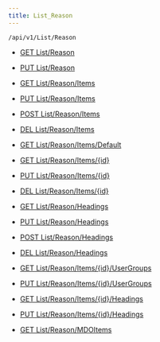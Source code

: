 ```yaml
---
title: List_Reason
---
```


```http
/api/v1/List/Reason
```




* [GET List/Reason](v1ReasonList_GetListDefinition.md)

* [PUT List/Reason](v1ReasonList_SetListDefinition.md)

* [GET List/Reason/Items](v1ReasonList_GetAll.md)

* [PUT List/Reason/Items](v1ReasonList_PutAllReason.md)

* [POST List/Reason/Items](v1ReasonList_PostReason.md)

* [DEL List/Reason/Items](v1ReasonList_DeleteAllReason.md)

* [GET List/Reason/Items/Default](v1ReasonList_CreateDefaultReason.md)

* [GET List/Reason/Items/{id}](v1ReasonList_GetReason.md)

* [PUT List/Reason/Items/{id}](v1ReasonList_PutReason.md)

* [DEL List/Reason/Items/{id}](v1ReasonList_DeleteReason.md)

* [GET List/Reason/Headings](v1ReasonList_GetReasonHeadings.md)

* [PUT List/Reason/Headings](v1ReasonList_PutReasonHeadings.md)

* [POST List/Reason/Headings](v1ReasonList_PostReasonHeading.md)

* [DEL List/Reason/Headings](v1ReasonList_DeleteReasonHeadings.md)

* [GET List/Reason/Items/{id}/UserGroups](v1ReasonList_GetReasonUserGroupsForListItem.md)

* [PUT List/Reason/Items/{id}/UserGroups](v1ReasonList_PutReasonUserGroupsForListItem.md)

* [GET List/Reason/Items/{id}/Headings](v1ReasonList_GetReasonHeadingsForListItem.md)

* [PUT List/Reason/Items/{id}/Headings](v1ReasonList_PutReasonHeadingsForListItem.md)

* [GET List/Reason/MDOItems](v1ReasonList_GetMDOList.md)
